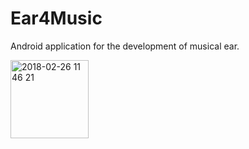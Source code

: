 # Ear4Music
Android application for the development of musical ear.

<img width="125" alt="2018-02-26 11 46 21" src="https://user-images.githubusercontent.com/15856751/36667404-02c5b9fe-1aee-11e8-9c72-fb95ba6a83c1.png">
